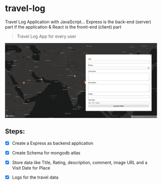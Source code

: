 # travel-log
Travel Log Application with JavaScript... Express is the back-end (server) part if the application &amp; React is the fromt-end (client) part

> Travel Log App for every user

![Screenshot](./travel-log.png)

## Steps:
- [x] Create a Express as backend application
- [x] Create Schema for mongodb atlas
- [x] Store data like Title, Rating, description, comment, image URL and a Visit Date for Place
- [x] Logs for the travel data


